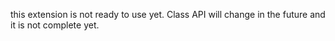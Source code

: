 this extension is not ready to use yet.
Class API will change in the future and it is not complete yet.
